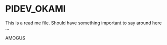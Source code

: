 # PIDEV_OKAMI

This is a read me file.
Should have something important to say around here ...















AMOGUS